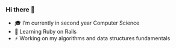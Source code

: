 ### Hi there 👋

- 🎓 I’m currently in second year Computer Science 
- 🔭 Learning Ruby on Rails 
- ⚡️ Working on my algorithms and data structures fundamentals 
